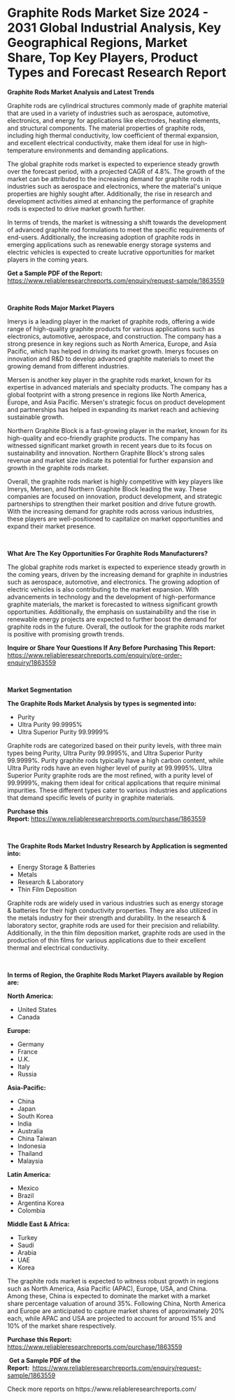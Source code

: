 <p><h1>Graphite Rods Market Size 2024 - 2031 Global Industrial Analysis, Key Geographical Regions, Market Share, Top Key Players, Product Types and Forecast Research Report</h1></p><p><strong>Graphite Rods Market Analysis and Latest Trends</strong></p>
<p><p>Graphite rods are cylindrical structures commonly made of graphite material that are used in a variety of industries such as aerospace, automotive, electronics, and energy for applications like electrodes, heating elements, and structural components. The material properties of graphite rods, including high thermal conductivity, low coefficient of thermal expansion, and excellent electrical conductivity, make them ideal for use in high-temperature environments and demanding applications.</p><p>The global graphite rods market is expected to experience steady growth over the forecast period, with a projected CAGR of 4.8%. The growth of the market can be attributed to the increasing demand for graphite rods in industries such as aerospace and electronics, where the material's unique properties are highly sought after. Additionally, the rise in research and development activities aimed at enhancing the performance of graphite rods is expected to drive market growth further.</p><p>In terms of trends, the market is witnessing a shift towards the development of advanced graphite rod formulations to meet the specific requirements of end-users. Additionally, the increasing adoption of graphite rods in emerging applications such as renewable energy storage systems and electric vehicles is expected to create lucrative opportunities for market players in the coming years.</p></p>
<p><strong>Get a Sample PDF of the Report:&nbsp;</strong> <a href="https://www.reliableresearchreports.com/enquiry/request-sample/1863559">https://www.reliableresearchreports.com/enquiry/request-sample/1863559</a></p>
<p>&nbsp;</p>
<p><strong>Graphite Rods Major Market Players</strong></p>
<p><p>Imerys is a leading player in the market of graphite rods, offering a wide range of high-quality graphite products for various applications such as electronics, automotive, aerospace, and construction. The company has a strong presence in key regions such as North America, Europe, and Asia Pacific, which has helped in driving its market growth. Imerys focuses on innovation and R&D to develop advanced graphite materials to meet the growing demand from different industries.</p><p>Mersen is another key player in the graphite rods market, known for its expertise in advanced materials and specialty products. The company has a global footprint with a strong presence in regions like North America, Europe, and Asia Pacific. Mersen's strategic focus on product development and partnerships has helped in expanding its market reach and achieving sustainable growth.</p><p>Northern Graphite Block is a fast-growing player in the market, known for its high-quality and eco-friendly graphite products. The company has witnessed significant market growth in recent years due to its focus on sustainability and innovation. Northern Graphite Block's strong sales revenue and market size indicate its potential for further expansion and growth in the graphite rods market.</p><p>Overall, the graphite rods market is highly competitive with key players like Imerys, Mersen, and Northern Graphite Block leading the way. These companies are focused on innovation, product development, and strategic partnerships to strengthen their market position and drive future growth. With the increasing demand for graphite rods across various industries, these players are well-positioned to capitalize on market opportunities and expand their market presence.</p></p>
<p>&nbsp;</p>
<p><strong>What Are The Key Opportunities For Graphite Rods Manufacturers?</strong></p>
<p><p>The global graphite rods market is expected to experience steady growth in the coming years, driven by the increasing demand for graphite in industries such as aerospace, automotive, and electronics. The growing adoption of electric vehicles is also contributing to the market expansion. With advancements in technology and the development of high-performance graphite materials, the market is forecasted to witness significant growth opportunities. Additionally, the emphasis on sustainability and the rise in renewable energy projects are expected to further boost the demand for graphite rods in the future. Overall, the outlook for the graphite rods market is positive with promising growth trends.</p></p>
<p><strong>Inquire or Share Your Questions If Any Before Purchasing This Report:</strong> <a href="https://www.reliableresearchreports.com/enquiry/pre-order-enquiry/1863559">https://www.reliableresearchreports.com/enquiry/pre-order-enquiry/1863559</a></p>
<p>&nbsp;</p>
<p><strong>Market Segmentation</strong></p>
<p><strong>The Graphite Rods Market Analysis by types is segmented into:</strong></p>
<p><ul><li>Purity</li><li>Ultra Purity 99.9995%</li><li>Ultra Superior Purity 99.9999%</li></ul></p>
<p><p>Graphite rods are categorized based on their purity levels, with three main types being Purity, Ultra Purity 99.9995%, and Ultra Superior Purity 99.9999%. Purity graphite rods typically have a high carbon content, while Ultra Purity rods have an even higher level of purity at 99.9995%. Ultra Superior Purity graphite rods are the most refined, with a purity level of 99.9999%, making them ideal for critical applications that require minimal impurities. These different types cater to various industries and applications that demand specific levels of purity in graphite materials.</p></p>
<p><strong>Purchase this Report:&nbsp;</strong><a href="https://www.reliableresearchreports.com/purchase/1863559">https://www.reliableresearchreports.com/purchase/1863559</a></p>
<p>&nbsp;</p>
<p><strong>The Graphite Rods Market Industry Research by Application is segmented into:</strong></p>
<p><ul><li>Energy Storage & Batteries</li><li>Metals</li><li>Research & Laboratory</li><li>Thin Film Deposition</li></ul></p>
<p><p>Graphite rods are widely used in various industries such as energy storage & batteries for their high conductivity properties. They are also utilized in the metals industry for their strength and durability. In the research & laboratory sector, graphite rods are used for their precision and reliability. Additionally, in the thin film deposition market, graphite rods are used in the production of thin films for various applications due to their excellent thermal and electrical conductivity.</p></p>
<p>&nbsp;</p>
<p><strong>In terms of Region, the Graphite Rods Market Players available by Region are:</strong></p>
<p>
    <p> <strong> North America: </strong>
        <ul>
            <li>United States</li>
            <li>Canada</li>
        </ul>
        </p> 
    <p> <strong> Europe: </strong>
        <ul>
            <li>Germany</li>
            <li>France</li>
            <li>U.K.</li>
            <li>Italy</li>
            <li>Russia</li>
        </ul>
        </p> 
    <p> <strong> Asia-Pacific: </strong>
        <ul>
            <li>China</li>
            <li>Japan</li>
            <li>South Korea</li>
            <li>India</li>
            <li>Australia</li>
            <li>China Taiwan</li>
            <li>Indonesia</li>
            <li>Thailand</li>
            <li>Malaysia</li>
        </ul>
        </p> 
    <p> <strong> Latin America: </strong>
        <ul>
            <li>Mexico</li>
            <li>Brazil</li>
            <li>Argentina Korea</li>
            <li>Colombia</li>
        </ul>
        </p> 
    <p> <strong> Middle East & Africa: </strong>
        <ul>
            <li>Turkey</li>
            <li>Saudi</li>
            <li>Arabia</li>
            <li>UAE</li>
            <li>Korea</li>
        </ul>
    </p>
    </p>
<p><p>The graphite rods market is expected to witness robust growth in regions such as North America, Asia Pacific (APAC), Europe, USA, and China. Among these, China is expected to dominate the market with a market share percentage valuation of around 35%. Following China, North America and Europe are anticipated to capture market shares of approximately 20% each, while APAC and USA are projected to account for around 15% and 10% of the market share respectively.</p></p>
<p><strong>Purchase this Report: </strong><a href="https://www.reliableresearchreports.com/purchase/1863559">https://www.reliableresearchreports.com/purchase/1863559</a></p>
<p>&nbsp;<strong>Get a Sample PDF of the Report:&nbsp;&nbsp;</strong><a href="https://www.reliableresearchreports.com/enquiry/request-sample/1863559">https://www.reliableresearchreports.com/enquiry/request-sample/1863559</a></p>
<p><strong></strong></p>
<p>Check more reports on https://www.reliableresearchreports.com/</p>